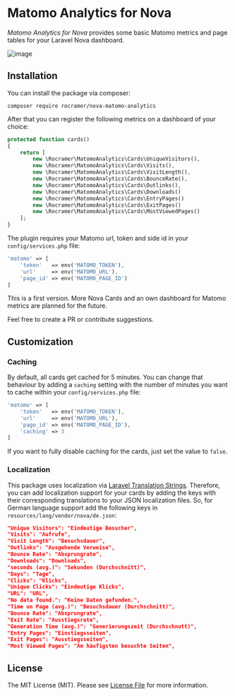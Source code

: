 # Matomo Analytics for Nova

*Matomo Analytics for Nova* provides some basic Matomo metrics and page tables for your Laravel Nova dashboard.

![image](https://www.robincramer.de/wp-content/uploads/2018/12/matomo-nova.png)


## Installation

You can install the package via composer:

```
composer require rocramer/nova-matomo-analytics
```

After that you can register the following metrics on a dashboard of your choice:

```php
protected function cards()
{
    return [
        new \Rocramer\MatomoAnalytics\Cards\UniqueVisitors(),
        new \Rocramer\MatomoAnalytics\Cards\Visits(),
        new \Rocramer\MatomoAnalytics\Cards\VisitLength(),
        new \Rocramer\MatomoAnalytics\Cards\BounceRate(),
        new \Rocramer\MatomoAnalytics\Cards\Outlinks(),
        new \Rocramer\MatomoAnalytics\Cards\Downloads()
        new \Rocramer\MatomoAnalytics\Cards\EntryPages()
        new \Rocramer\MatomoAnalytics\Cards\ExitPages()
        new \Rocramer\MatomoAnalytics\Cards\MostViewedPages()
    ];
}
```

The plugin requires your Matomo url, token and side id in your `config/services.php` file:

```php
'matomo' => [
    'token'   => env('MATOMO_TOKEN'),
    'url'     => env('MATOMO_URL'),
    'page_id' => env('MATOMO_PAGE_ID')
]
```

This is a first version. More Nova Cards and an own dashboard for Matomo metrics are planned for the future.

Feel free to create a PR or contribute suggestions.

## Customization

### Caching

By default, all cards get cached for 5 minutes. You can change that behaviour by adding a `caching` setting with the number of minutes you want to cache within your `config/services.php` file: 

```php
'matomo' => [
    'token'   => env('MATOMO_TOKEN'),
    'url'     => env('MATOMO_URL'),
    'page_id' => env('MATOMO_PAGE_ID'),
    'caching' => 3
]
```

If you want to fully disable caching for the cards, just set the value to `false`.

### Localization

This package uses localization via [Laravel Translation Strings](https://laravel.com/docs/5.7/localization#retrieving-translation-strings). Therefore, you can add localization support for your cards by adding the keys with their corresponding translations to your JSON localization files. So, for German language support add the following keys in `resources/lang/vendor/nova/de.json`:
```json
"Unique Visitors": "Eindeutige Besucher",
"Visits": "Aufrufe",
"Visit Length": "Besuchsdauer",
"Outlinks": "Ausgehende Verweise",
"Bounce Rate": "Absprungrate",
"Downloads": "Downloads",
"seconds (avg.)": "Sekunden (Durchschnitt)",
"Days": "Tage",
"Clicks": "Klicks",
"Unique Clicks": "Eindeutige Klicks",
"URL": "URL",
"No data found.": "Keine Daten gefunden.",
"Time on Page (avg.)": "Besuchsdauer (Durchschnitt)",
"Bounce Rate": "Absprungrate",
"Exit Rate": "Ausstiegsrate",
"Generation Time (avg.)": "Generierungszeit (Durchschnutt)",
"Entry Pages": "Einstiegsseiten",
"Exit Pages": "Ausstiegsseiten",
"Most Viewed Pages": "Am häufigsten besuchte Seiten",


```

## License

The MIT License (MIT). Please see [License File](LICENSE.md) for more information.
